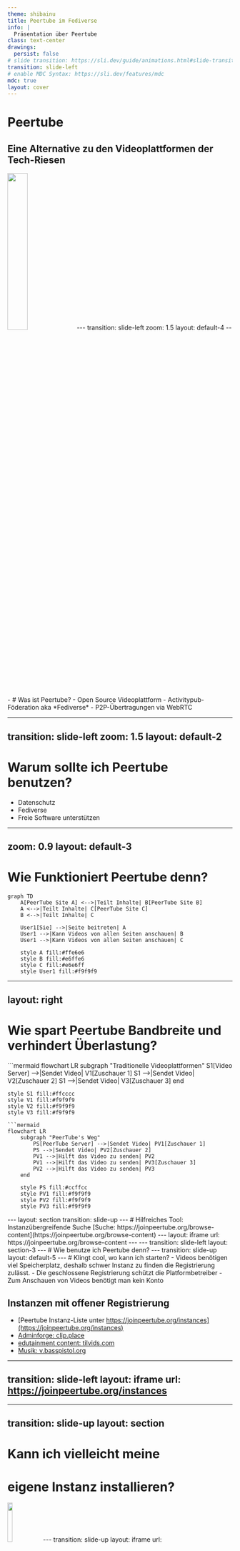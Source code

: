 ```yaml
---
theme: shibainu
title: Peertube im Fediverse
info: |
  Präsentation über Peertube
class: text-center
drawings:
  persist: false
# slide transition: https://sli.dev/guide/animations.html#slide-transitions
transition: slide-left
# enable MDC Syntax: https://sli.dev/features/mdc
mdc: true
layout: cover
---
```

# Peertube
## Eine Alternative zu den Videoplattformen der Tech-Riesen

<img width="30%" class="mx-auto" src="/images/fresh-news-mobile.webp"/>
---
transition: slide-left
zoom: 1.5
layout: default-4
---
# Was ist Peertube?
- Open Source Videoplattform
- Activitypub-Föderation aka *Fediverse*
- P2P-Übertragungen via WebRTC
<QualleMitVideo class="absolute right-5% bottom-5%" width="20%" />

<!-- 
P2P = Peer-to-Peer
Activitypub = Protokol mit dem z.Bsp. Mastodon und Pixelfed miteinander reden
-->
---
transition: slide-left
zoom: 1.5
layout: default-2
---
# Warum sollte ich Peertube benutzen?
- Datenschutz
- Fediverse
- Freie Software unterstützen
<Qualle class="pt-20 absolute right-5% bottom-5%"/>

<!--
Datenschutz: Youtube und Co. benutzen Tracking und Algorithmen für Vorschläge
-->
---
zoom: 0.9
layout: default-3
---
# Wie Funktioniert Peertube denn?
```mermaid
graph TD
    A[PeerTube Site A] <-->|Teilt Inhalte| B[PeerTube Site B]
    A <-->|Teilt Inhalte| C[PeerTube Site C]
    B <-->|Teilt Inhalte| C
    
    User1[Sie] -->|Seite beitreten| A
    User1 -->|Kann Videos von allen Seiten anschauen| B
    User1 -->|Kann Videos von allen Seiten anschauen| C
    
    style A fill:#ffe6e6
    style B fill:#e6ffe6
    style C fill:#e6e6ff
    style User1 fill:#f9f9f9
```
---
layout: right
---
# Wie spart Peertube Bandbreite und verhindert Überlastung?
<div class="grid grid-cols-2 gap-4">
```mermaid
flowchart LR
    subgraph "Traditionelle Videoplattformen"
        S1[Video Server] -->|Sendet Video| V1[Zuschauer 1]
        S1 -->|Sendet Video| V2[Zuschauer 2]
        S1 -->|Sendet Video| V3[Zuschauer 3]
    end
    
    style S1 fill:#ffcccc
    style V1 fill:#f9f9f9
    style V2 fill:#f9f9f9
    style V3 fill:#f9f9f9
```
```mermaid
flowchart LR
    subgraph "PeerTube's Weg"
        PS[PeerTube Server] -->|Sendet Video| PV1[Zuschauer 1]
        PS -->|Sendet Video| PV2[Zuschauer 2]
        PV1 -->|Hilft das Video zu senden| PV2
        PV1 -->|Hilft das Video zu senden| PV3[Zuschauer 3]
        PV2 -->|Hilft das Video zu senden| PV3
    end
    
    style PS fill:#ccffcc
    style PV1 fill:#f9f9f9
    style PV2 fill:#f9f9f9
    style PV3 fill:#f9f9f9
```
</div>
---
layout: section
transition: slide-up
---
# Hilfreiches Tool: Instanzübergreifende Suche
[Suche: https://joinpeertube.org/browse-content](https://joinpeertube.org/browse-content)
<QualleSearch class="absolute right-5% top-5%" width="20%" />
---
layout: iframe
url: https://joinpeertube.org/browse-content
---
---
transition: slide-left
layout: section-3
---
# Wie benutze ich Peertube denn?
<QualleFrage class="absolute right-5% top-5%"/>
<!-- Live-Demo -->
---
transition: slide-up
layout: default-5
---
# Klingt cool, wo kann ich starten?
- Videos benötigen viel Speicherplatz, deshalb schwer Instanz zu finden die Registrierung zulässt.
- Die geschlossene Registrierung schützt die Platformbetreiber
- Zum Anschauen von Videos benötigt man kein Konto
<QualleFrage class="absolute right-5% bottom-5%"/>

## Instanzen mit offener Registrierung
- [Peertube Instanz-Liste unter https://joinpeertube.org/instances](https://joinpeertube.org/instances)
- [Adminforge: clip.place](https://clip.place/)
- [edutainment content: tilvids.com](https://tilvids.com/)
- [Musik: v.basspistol.org](https://v.basspistol.org)
<!-- 
Auf der Digitalcourage-Instanz ist die Registrierung auch nicht offen und wir werden sie auch zum aktuellen Zeitpunkt nicht öffnen
-->
---
transition: slide-left
layout: iframe
url: https://joinpeertube.org/instances
---
---
transition: slide-up
layout: section
---
# Kann ich vielleicht meine 
# eigene Instanz installieren?
<img width="15%" class="absolute top-5% right-5%" src="/images/QualleComputer.png">
---
transition: slide-up
layout: iframe
url: https://docs.joinpeertube.org/install/any-os
---
---
layout: iframe
url: https://docs.joinpeertube.org/install/docker
---
---
layout: quote
---
<img width="20%" class="absolute right-3% top-3%" src="/images/fresh-news-mobile.webp"/>

# Danke für
<br/>
<br/>

# eure Aufmerksamkeit
---
layout: section-2
---
# Habt ihr
# noch Fragen?
<QualleFrage class="absolute right-5% bottom-5%"/>
---
layout: default-6
---
# Quellen
- https://joinpeertube.org/
- https://www.davidrevoy.com/data/images/blog/2023/2023_peertube-generator.jpg
